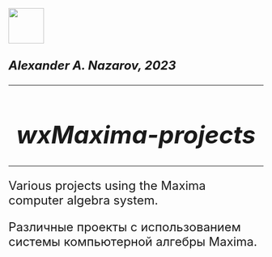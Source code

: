 <img src = 'https://logos-download.com/wp-content/uploads/2022/12/Maxima_software_Logo-2048x2010.png' width='70'> </p>
## <font size='5'>*Alexander A. Nazarov, 2023*
***
# <center> ***wxMaxima-projects***
***

Various projects using the Maxima computer algebra system.

Различные проекты с использованием системы компьютерной алгебры Maxima.

